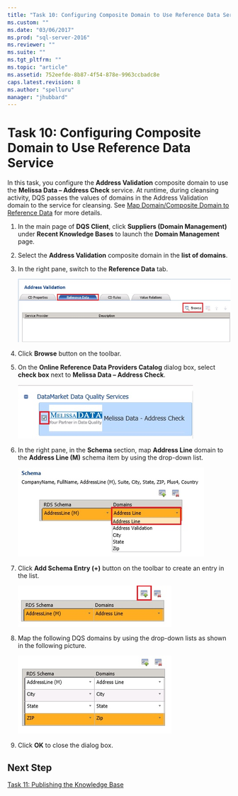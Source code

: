 ```yaml
---
title: "Task 10: Configuring Composite Domain to Use Reference Data Service | Microsoft Docs"
ms.custom: ""
ms.date: "03/06/2017"
ms.prod: "sql-server-2016"
ms.reviewer: ""
ms.suite: ""
ms.tgt_pltfrm: ""
ms.topic: "article"
ms.assetid: 752eefde-8b87-4f54-878e-9963ccbadc8e
caps.latest.revision: 8
ms.author: "spelluru"
manager: "jhubbard"
---
```

# Task 10: Configuring Composite Domain to Use Reference Data Service
In this task, you configure the **Address Validation** composite domain to use the **Melissa Data – Address Check** service. At runtime, during cleansing activity, DQS passes the values of domains in the Address Validation domain to the service for cleansing. See [Map Domain/Composite Domain to Reference Data](http://msdn.microsoft.com/library/hh213030.aspx) for more details.  
  
1.  In the main page of **DQS Client**, click **Suppliers (Domain Management)** under **Recent Knowledge Bases** to launch the **Domain Management** page.  
  
2.  Select the **Address Validation** composite domain in the **list of domains**.  
  
3.  In the right pane, switch to the **Reference Data** tab.  
  
    ![Reference Data Tab](../a9notintoc/media/et-configuringcdtouserds-01.jpg "Reference Data Tab")  
  
4.  Click **Browse** button on the toolbar.  
  
5.  On the **Online Reference Data Providers Catalog** dialog box, select **check box** next to **Melissa Data – Address Check**.  
  
    ![Select Melissa Data - Address Check](../a9notintoc/media/et-configuringcdtouserds-02.jpg "Select Melissa Data - Address Check")  
  
6.  In the right pane, in the **Schema** section, map **Address Line** domain to the **Address Line (M)** schema item by using the drop-down list.  
  
    ![Map RDS Schema Item to Domain](../a9notintoc/media/et-configuringcdtouserds-03.jpg "Map RDS Schema Item to Domain")  
  
7.  Click **Add Schema Entry (+)** button on the toolbar to create an entry in the list.  
  
    ![Add Schema Entry Toolbar Button](../a9notintoc/media/et-configuringcdtouserds-04.jpg "Add Schema Entry Toolbar Button")  
  
8.  Map the following DQS domains by using the drop-down lists as shown in the following picture.  
  
    ![Map RDS Schema Items to Domains](../a9notintoc/media/et-configuringcdtouserds-05.jpg "Map RDS Schema Items to Domains")  
  
9. Click **OK** to close the dialog box.  
  
## Next Step  
[Task 11: Publishing the Knowledge Base](../a9notintoc/task-11-publishing-the-knowledge-base.md)  
  
